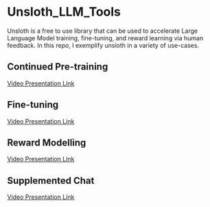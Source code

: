 # Unsloth_LLM_Tools

Unsloth is a free to use library that can be used to accelerate Large Language Model training, fine-tuning, and reward learning via human feedback. In this repo, I exemplify unsloth in a variety of use-cases.

## Continued Pre-training

[Video Presentation Link](to-do)

## Fine-tuning

[Video Presentation Link](to-do)

## Reward Modelling

[Video Presentation Link](to-do)

## Supplemented Chat

[Video Presentation Link](to-do)